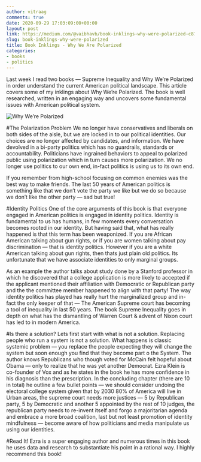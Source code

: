 ```yaml
---
author: vitraag
comments: true
date: 2020-09-29 17:03:09:00+00:00
layout: post
link: https://medium.com/@vaibhavb/book-inklings-why-were-polarized-c87e5f061ca6
slug: book-inklings-why-were-polarized
title: Book Inklings - Why We Are Polarized
categories:
- books
- politics
---
```

Last week I read two books — Supreme Inequality and Why We’re Polarized in order understand the current American political landscape. This article covers some of my inklings about Why We’re Polarized. The book is well researched, written in an engaging way and uncovers some fundamental issues with American political system.

![Why We’re Polarized](https://miro.medium.com/max/615/1*iaPmXXwdp8cFiLTbFT45zw.png)

#The Polarization Problem
We no longer have conservatives and liberals on both sides of the aisle, but we are locked in to our political identities. Our choices are no longer affected by candidates, and information. We have devolved in a bi-party politics which has no guardrails, standards or accountability.
Politicians have ingrained behaviors to appeal to polarized public using polarization which in turn causes more polarization. We no longer use politics to our own end, in-fact politics is using us to its own end.

If you remember from high-school focusing on common enemies was the best way to make friends. The last 50 years of American politics is something like that we don’t vote the party we like but we do so because we don’t like the other party — sad but true!

#Identity Politics
One of the core arguments of this book is that everyone engaged in American politics is engaged in identity politics. Identity is fundamental to us has humans, in few moments every conversation becomes rooted in our identity. But having said that, what has really happened is that this term has been weaponized. If you are African American talking about gun rights, or if you are women talking about pay discrimination — that is identity politics. However if you are a white American talking about gun rights, then thats just plain old politics. Its unfortunate that we have associate identities to only marginal groups.

As an example the author talks about study done by a Stanford professor in which he discovered that a college application is more likely to accepted if the applicant mentioned their affiliation with Democratic or Republican party and the the committee member happened to align with that party!
The way identity politics has played has really hurt the marginalized group and in-fact the only keeper of that — The American Supreme court has becoming a tool of inequality in last 50 years. The book Supreme Inequality goes in depth on what has the dismantling of Warren Court & advent of Nixon court has led to in modern America.

#Is there a solution?
Lets first start with what is not a solution. Replacing people who run a system is not a solution. What happens is classic systemic problem — you replace the people expecting they will change the system but soon enough you find that they become part o the System. The author knows Republicans who though voted for McCain felt hopeful about Obama — only to realize that he was yet another Democrat.
Ezra Klein is co-founder of Vox and as he states in the book he has more confidence in his diagnosis than the prescription. In the concluding chapter (there are 10 in total) he outline a few bullet points — we should consider undoing the electoral college system given that by 2030 80% of America will live in Urban areas, the supreme court needs more justices — 5 by Republican party, 5 by Democratic and another 5 appointed by the rest of 10 judges, the republican party needs to re-invent itself and forgo a majoritarian agenda and embrace a more broad coalition, last but not least promotion of identity mindfulness — become aware of how politicians and media manipulate us using our identities.

#Read It!
Ezra is a super engaging author and numerous times in this book he uses data and research to substantiate his point in a rational way. I highly recommend this book!
